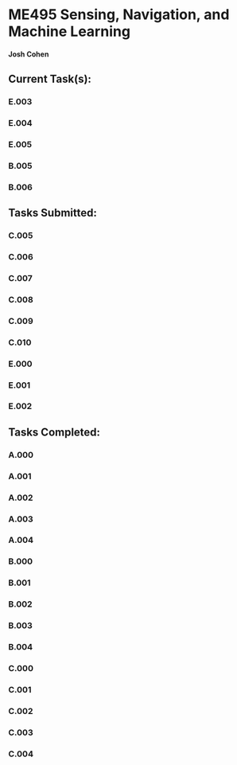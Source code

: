 # ME495 Sensing, Navigation, and Machine Learning
#### Josh Cohen

## Current Task(s):
### E.003
### E.004
### E.005
### B.005
### B.006

## Tasks Submitted:
### C.005
### C.006
### C.007
### C.008 
### C.009
### C.010
### E.000
### E.001
### E.002

## Tasks Completed:
### A.000
### A.001
### A.002
### A.003
### A.004
### B.000
### B.001
### B.002
### B.003
### B.004
### C.000
### C.001
### C.002
### C.003
### C.004
